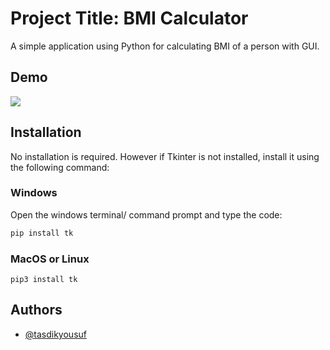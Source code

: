 
# Project Title: BMI Calculator

A simple application using Python for calculating BMI of a person with GUI.

## Demo #
![](https://media.giphy.com/media/v1.Y2lkPTc5MGI3NjExMmEwZG9ub3ljNWI4azl0eG9icHFhaXRnOXlkbnNheGt1MjF2bXk2MCZlcD12MV9pbnRlcm5hbF9naWZfYnlfaWQmY3Q9Zw/EN9yHsPxyinhGBhR2D/giphy.gif) 
## Installation
No installation is required. However if Tkinter is not installed, install it using the following command:

### Windows #
Open the windows terminal/ command prompt and type the code:
```bash
pip install tk
```
### MacOS or Linux
```
pip3 install tk
```
## Authors

- [@tasdikyousuf](https://www.github.com/tasdikyousuf)

